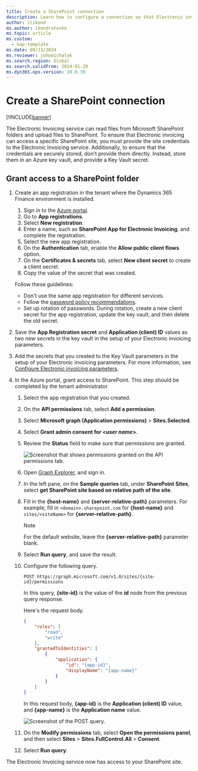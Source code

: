 ```yaml
---
title: Create a SharePoint connection
description: Learn how to configure a connection so that Electronic invoicing can access a Microsoft SharePoint site, including an outline on granting access to folders.
author: ilikond
ms.author: ikondratenko
ms.topic: article
ms.custom: 
  - bap-template
ms.date: 09/13/2024
ms.reviewer: johnmichalak
ms.search.region: Global
ms.search.validFrom: 2024-01-29
ms.dyn365.ops.version: 10.0.39
---
```


# Create a SharePoint connection

[!INCLUDE[banner](../../includes/banner.md)]

The Electronic Invoicing service can read files from Microsoft SharePoint folders and upload files to SharePoint. To ensure that Electronic invoicing can access a specific SharePoint site, you must provide the site credentials to the Electronic Invoicing service. Additionally, to ensure that the credentials are securely stored, don't provide them directly. Instead, store them in an Azure key vault, and provide a Key Vault secret.

## Grant access to a SharePoint folder

1. Create an app registration in the tenant where the Dynamics 365 Finance environment is installed.

    1. Sign in to the [Azure portal](https://portal.azure.com/).
    1. Go to **App registrations**.
    1. Select **New registration**.
    1. Enter a name, such as **SharePoint App for Electronic Invoicing**, and complete the registration.
    1. Select the new app registration.
    1. On the **Authentication** tab, enable the **Allow public client flows** option.
    1. On the **Certificates & secrets** tab, select **New client secret** to create a client secret.
    1. Copy the value of the secret that was created.

    Follow these guidelines:

    - Don't use the same app registration for different services.
    - Follow the [password policy recommendations](/microsoft-365/admin/misc/password-policy-recommendations).
    - Set up rotation of passwords. During rotation, create a new client secret for the app registration, update the key vault, and then delete the old secret.

1. Save the **App Registration secret** and **Application (client) ID** values as two new secrets in the key vault in the setup of your Electronic invoicing parameters.
1. Add the secrets that you created to the Key Vault parameters in the setup of your Electronic invoicing parameters. For more information, see [Configure Electronic invoicing parameters](gs-e-invoicing-set-up-parameters.md).
1. In the Azure portal, grant access to SharePoint. This step should be completed by the tenant administrator.

    1. Select the app registration that you created.
    1. On the **API permissions** tab, select **Add a permission**.
    1. Select **Microsoft graph (Application permissions)** \> **Sites.Selected**.
    1. Select **Grant admin consent for \<*user&nbsp;name*\>**.
    1. Review the **Status** field to make sure that permissions are granted.

        ![Screenshot that shows permissions granted on the API permissions tab.](../media/configured-permissions.jpg)

    1. Open [Graph Explorer](https://developer.microsoft.com/graph/graph-explorer), and sign in.
    1. In the left pane, on the **Sample queries** tab, under **SharePoint Sites**, select **get SharePoint site based on relative path of the site**.
    1. Fill in the **\{host-name\}** and **\{server-relative-path\}** parameters. For example, fill in `<domain>.sharepoint.com` for **\{host-name\}** and `sites/<siteName>` for **\{server-relative-path\}**.

        > [!NOTE]
        > For the default website, leave the **\{server-relative-path\}** parameter blank.

    1. Select **Run query**, and save the result.
    1. Configure the following query.

        `POST https://graph.microsoft.com/v1.0/sites/{site-id}/permissions`

        In this query, **\{site-id\}** is the value of the **id** node from the previous query response.

        Here's the request body.

        ```json
        {
            "roles": [
                "read",
                "write"
            ],
            "grantedToIdentities": [
                {
                    "application": {
                        "id": "{app-id}",
                        "displayName": "{app-name}"
                    }
                }
            ]
        }
        ```

        In this request body, **\{app-id\}** is the **Application (client) ID** value, and **\{app-name\}** is the **Application name** value.

        ![Screenshot of the POST query.](../media/app-id-query.jpg)

    1. On the **Modify permissions** tab, select **Open the permissions panel**, and then select **Sites** \> **Sites.FullControl.All** \> **Consent**.
    1. Select **Run query**.

The Electronic Invoicing service now has access to your SharePoint site.
